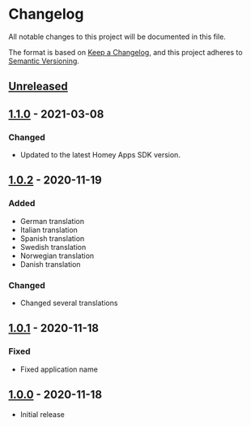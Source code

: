 # Changelog
All notable changes to this project will be documented in this file.

The format is based on [Keep a Changelog](https://keepachangelog.com/en/1.0.0/),
and this project adheres to [Semantic Versioning](https://semver.org/spec/v2.0.0.html).

## [Unreleased]

## [1.1.0] - 2021-03-08
### Changed
- Updated to the latest Homey Apps SDK version.

## [1.0.2] - 2020-11-19
### Added
- German translation
- Italian translation
- Spanish translation
- Swedish translation
- Norwegian translation
- Danish translation

### Changed
- Changed several translations

## [1.0.1] - 2020-11-18
### Fixed
- Fixed application name

## [1.0.0] - 2020-11-18
- Initial release

[Unreleased]: https://github.com/edwinvdpol/com.ondilo.ico/compare/v1.1.0...HEAD
[1.1.0]: https://github.com/edwinvdpol/com.ondilo.ico/compare/v1.0.2...v1.1.0
[1.0.2]: https://github.com/edwinvdpol/com.ondilo.ico/compare/v1.0.1...v1.0.2
[1.0.1]: https://github.com/edwinvdpol/com.ondilo.ico/compare/v1.0.0...v1.0.1
[1.0.0]: https://github.com/edwinvdpol/com.ondilo.ico/releases/tag/v1.0.0
